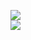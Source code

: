 [![](https://img.shields.io/badge/Made%20With-Github%20Spray-lightgrey.svg?style=for-the-badge&logo=github)](https://github.com/Annihil/github-spray#1963)  
[![](https://i.imgur.com/2DrTn0Z.gif)](https://github.com/Annihil/github-spray)